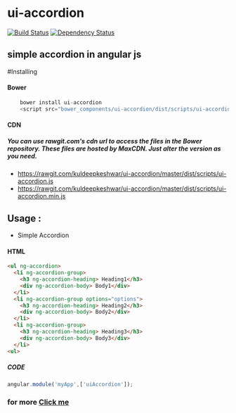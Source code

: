 
# ui-accordion
[![Build Status](https://travis-ci.org/kuldeepkeshwar/ui-accordion.svg?branch=master)](https://travis-ci.org/kuldeepkeshwar/ui-accordion)
[![Dependency Status](https://gemnasium.com/kuldeepkeshwar/ui-accordion.svg)](https://gemnasium.com/kuldeepkeshwar/ui-accordion)
## simple accordion in angular js

#Installing
#### Bower
```javascript
    bower install ui-accordion
    <script src="bower_components/ui-accordion/dist/scripts/ui-accordion.js"></script>
```
#### CDN

##### You can use rawgit.com's cdn url to access the files in the Bower repository. These files are hosted by MaxCDN. Just alter the version as you need.

* https://rawgit.com/kuldeepkeshwar/ui-accordion/master/dist/scripts/ui-accordion.js
* https://rawgit.com/kuldeepkeshwar/ui-accordion/master/dist/scripts/ui-accordion.min.js

## Usage :

* Simple Accordion
  
#### HTML
```html
<ul ng-accordion>
  <li ng-accordion-group>
    <h3 ng-accordion-heading> Heading1</h3>
    <div ng-accordion-body> Body1</div>
  </li>
  <li ng-accordion-group options="options">
    <h3 ng-accordion-heading> Heading2</h3>
    <div ng-accordion-body> Body2</div>
  </li>
  <li ng-accordion-group>
    <h3 ng-accordion-heading> Heading3</h3>
    <div ng-accordion-body> Body3</div>
  </li>
<ul>
```
##### CODE
```javascript
angular.module('myApp',['uiAccordion']);
```
### for more [Click me](http://kuldeepkeshwar.github.io/ui-accordion)
